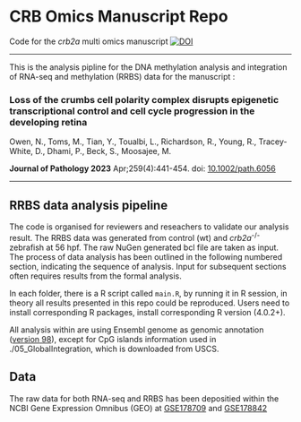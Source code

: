 # CRB Omics Manuscript Repo
Code for the _crb2a_ multi omics manuscript
[![DOI](https://zenodo.org/badge/380179339.svg)](https://zenodo.org/badge/latestdoi/380179339)

---
This is the analysis pipline for the DNA methylation analysis and integration of RNA-seq and methylation (RRBS) data for the manuscript :

### Loss of the crumbs cell polarity complex disrupts epigenetic transcriptional control and cell cycle progression in the developing retina

Owen, N., Toms, M., Tian, Y., Toualbi, L., Richardson, R., Young, R., Tracey-White, D., Dhami, P.,  Beck, S., Moosajee, M.

__Journal of Pathology 2023__ Apr;259(4):441-454. doi: [10.1002/path.6056](https://doi.org/10.1002/path.6056)

---

## RRBS data analysis pipeline


 The code is organised for reviewers and reseachers to validate our analysis result. The RRBS data was generated from control (wt) and _crb2a_<sup>-/-</sup> zebrafish at 56 hpf. The raw NuGen generated bcl file are taken as input. The process of data analysis has been outlined in the following numbered section, indicating the sequence of analysis. Input for subsequent sections often requires results from the formal analysis.

In each folder, there is a R script called `main.R`, by running it in R session, in theory all results presented in this repo could be reproduced. Users need to install corresponding R packages, install corresponding R version (4.0.2+).

All analysis within are using Ensembl genome as genomic annotation ([version 98](ftp://ftp.ensembl.org/pub/release-98/)), except for CpG islands information used in ./05_GlobalIntegration, which is downloaded from USCS.




## Data

The raw data for both RNA-seq and RRBS has been depositied within the NCBI Gene Expression Omnibus (GEO) at [GSE178709](https://www.ncbi.nlm.nih.gov/geo/query/acc.cgi?acc=GSE178709) and [GSE178842](https://www.ncbi.nlm.nih.gov/geo/query/acc.cgi?acc=GSE178842)



